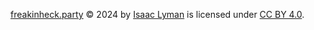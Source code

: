 [freakinheck.party](https://github.com/isaaclyman/freakinheck) © 2024 by [Isaac Lyman](https://isaaclyman.com) is licensed under [CC BY 4.0](http://creativecommons.org/licenses/by/4.0/).